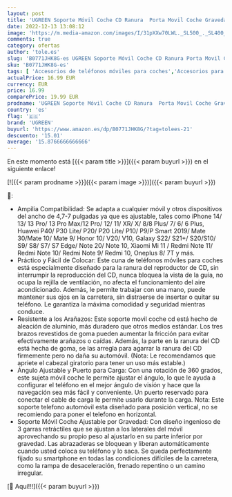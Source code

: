 ```yaml
---
layout: post
title: 'UGREEN Soporte Móvil Coche CD Ranura  Porta Movil Coche Gravedad 360 °Rotación  Soporte Teléfono Vehículo Compatible con Galaxy S22/ S21/ Note 20  iPhone 14/ 13/ 12 Pro MAX/ 11  Redmi Note 11/Redmi 10'
date: 2022-12-13 13:08:12
image: 'https://m.media-amazon.com/images/I/31pXXw70LWL._SL500_._SL400_.jpg'
comments: true
category: ofertas
author: 'tole.es'
slug: 'B0771JHK8G-es UGREEN Soporte Móvil Coche CD Ranura Porta Movil Coche...'
sku: 'B0771JHK8G-es'
tags: [ 'Accesorios de teléfonos móviles para coches','Accesorios para móviles','Comunicación móvil y accesorios','Cunas de teléfonos móviles para coches','Electrónica','iphone','ugreen','🇪🇸', ]
actualPrice: 16.99 EUR
currency: EUR
price: 16.99
comparePrice: 19.99 EUR
prodname: 'UGREEN Soporte Móvil Coche CD Ranura  Porta Movil Coche Gravedad 360 °Rotación  Soporte Teléfono Vehículo Compatible con Galaxy S22/ S21/ Note 20  iPhone 14/ 13/ 12 Pro MAX/ 11  Redmi Note 11/Redmi 10'
country: 'es'
flag: '🇪🇸'
brand: 'UGREEN'
buyurl: 'https://www.amazon.es/dp/B0771JHK8G/?tag=tolees-21'
descuento: '15.01'
average: '15.8766666666666'
---
```


En este momento está [{{< param title >}}]({{< param buyurl >}}) en el siguiente enlace!

[![{{< param prodname >}}]({{< param image >}})]({{< param buyurl >}})

🔎:

- Ampilia Compatibilidad: Se adapta a cualquier móvil y otros dispositivos del ancho de 4,7-7 pulgadas ya que es ajustable, tales como iPhone 14/ 13/ 13 Pro/ 13 Pro Max/12 Pro/ 12/ 11/ XR/ X/ 8/8 Plus/ 7/ 6/ 6 Plus, Huawei P40/ P30 Lite/ P20/ P20 Lite/ P10/ P9/P Smart 2019/ Mate 30/Mate 10/ Mate 9/ Honor 10/ V20/ V10, Galaxy S22/ S21+/ S20/S10/ S9/ S8/ S7/ S7 Edge/ Note 20/ Note 10, Xiaomi Mi 11 / Redmi Note 11/ Redmi Note 10/ Redmi Note 9/ Redmi 10, Oneplus 8/ 7T y más.
- Práctico y Fácil de Colocar: Este cuna de teléfonos móviles para coches está especialmente diseñado para la ranura del reproductor de CD, sin interrumpir la reproducción del CD, nunca bloquea la vista de la guía, no ocupa la rejilla de ventilación, no afecta el funcionamiento del aire acondicionado. Además, le permite trabajar con una mano, puede mantener sus ojos en la carretera, sin distraerse de insertar o quitar su teléfono. Le garantiza la máxima comodidad y seguridad mientras conduce.
- Resistente a los Arañazos: Este soporte movil coche cd está hecho de aleación de aluminio, más duradero que otros medios estándar. Los tres brazos revestidos de goma pueden aumentar la fricción para evitar efectivamente arañazos o caídas. Además, la parte en la ranura del CD está hecha de goma, se las arregla para agarrar la ranura del CD firmemente pero no daña su automóvil. (Nota: Le recomendamos que apriete el cabezal giratorio para tener un uso más estable.)
- Ángulo Ajustable y Puerto para Carga: Con una rotación de 360 grados, este sujeta móvil coche le permite ajustar el ángulo, lo que le ayuda a configurar el teléfono en el mejor ángulo de visión y hace que la navegación sea más fácil y conveniente. Un puerto reservado para conectar el cable de carga le permite usarlo durante la carga. Nota: Este soporte telefono automóvil esta diseñado para posición vertical, no se recomiendo para poner el telefono en horizontal.
- Soporte Móvil Coche Ajustable por Gravedad: Con diseño ingenioso de 3 garras retráctiles que se ajustan a los laterales del móvil aprovechando su propio peso al ajustarlo en su parte inferior por gravedad. Las abrazaderas se bloquean y liberan automáticamente cuando usted coloca su teléfono y lo saca. Se queda perfectamente fijado su smartphone en todas las condiciones difíciles de la carretera, como la rampa de desaceleración, frenado repentino o un camino irregular.

[🛒 Aquí!!!]({{< param buyurl >}})
